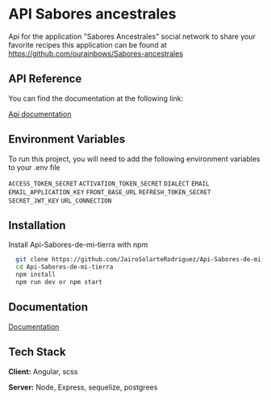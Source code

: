 
# API Sabores ancestrales

Api for the application "Sabores Ancestrales" social network to share your favorite recipes this application can be found at https://github.com/ourainbows/Sabores-ancestrales


## API Reference

You can find the documentation at the following link: 

[Api documentation](https://documenter.getpostman.com/view/19337266/2s8ZDVYhzG#intro)

## Environment Variables

To run this project, you will need to add the following environment variables to your .env file

`ACCESS_TOKEN_SECRET`
`ACTIVATION_TOKEN_SECRET`
`DIALECT`
`EMAIL`
`EMAIL_APPLICATION_KEY`
`FRONT_BASE_URL`
`REFRESH_TOKEN_SECRET`
`SECRET_JWT_KEY`
`URL_CONNECTION`


## Installation

Install Api-Sabores-de-mi-tierra with npm

```bash
  git clone https://github.com/JairoSolarteRodriguez/Api-Sabores-de-mi-tierra.git
  cd Api-Sabores-de-mi-tierra
  npm install
  npm run dev or npm start
```
    
## Documentation

[Documentation](https://documenter.getpostman.com/view/19337266/2s8ZDVYhzG#intro)


## Tech Stack

**Client:** Angular, scss

**Server:** Node, Express, sequelize, postgrees
